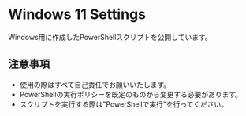 # Windows 11 Settings

Windows用に作成したPowerShellスクリプトを公開しています。

## 注意事項
- 使用の際はすべて自己責任でお願いいたします。
- PowerShellの実行ポリシーを既定のものから変更する必要があります。
- スクリプトを実行する際は"PowerShellで実行"を行ってください。
